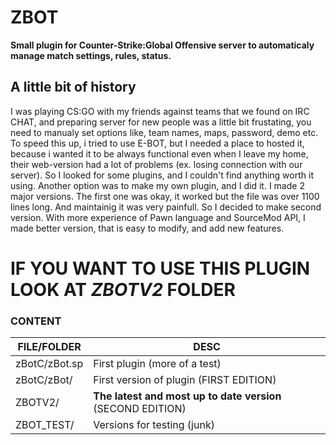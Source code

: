 # ZBOT
**Small plugin for Counter-Strike:Global Offensive server to automaticaly manage match settings, rules, status.**

## A little bit of history
I was playing CS:GO with my friends against teams that we found on IRC CHAT, and preparing server for new people was a little bit frustating, you need to manualy set options like, team names, maps, password, demo etc. To speed this up, i tried to use E-BOT, but I needed a place to hosted it, because i wanted it to be always functional even when I leave my home, their web-version had a lot of problems (ex. losing connection with our server). So I looked for some plugins, and I couldn't find anything worth it using. Another option was to make my own plugin, and I did it. I made 2 major versions. The first one was okay, it worked but the file was over 1100 lines long. And maintainig it was very painfull. So I decided to make second version. With more experience of Pawn language and SourceMod API, I made better version, that is easy to modify, and add new features.

# IF YOU WANT TO USE THIS PLUGIN LOOK AT ***ZBOTV2*** FOLDER

### CONTENT
| FILE/FOLDER | DESC |
| ---- | ---- |
| zBotC/zBot.sp | First plugin (more of a test) |
| zBotC/zBot/ | First version of plugin (FIRST EDITION) |
| ZBOTV2/ | __The latest and most up to date version__ (SECOND EDITION) |
| ZBOT_TEST/ | Versions for testing (junk) |